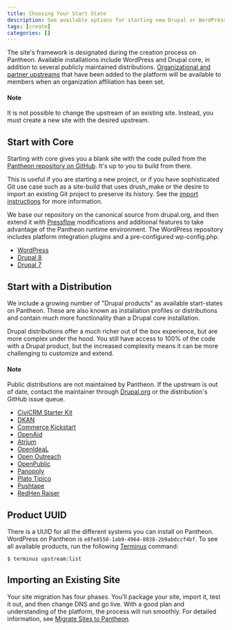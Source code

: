 ```yaml
---
title: Choosing Your Start State
description: See available options for starting new Drupal or WordPress sites and site import considerations.
tags: [create]
categories: []
---
```

The site's framework is designated during the creation process on Pantheon. Available installations include WordPress and Drupal core, in addition to several publicly maintained distributions. [Organizational and partner upstreams](/docs/custom-upstream/) that have been added to the platform will be available to members when an organization affiliation has been set.

<div class="alert alert-info" role="alert">
<h4 class="info">Note</h4>
<p>It is not possible to change the upstream of an existing site. Instead, you must create a new site with the desired upstream.</p>
</div>

## Start with Core
Starting with core gives you a blank site with the code pulled from the [Pantheon repository on GitHub](https://github.com/pantheon-systems). It's up to you to build from there.

This is useful if you are starting a new project, or if you have sophisticated Git use case such as a site-build that uses drush_make or the desire to import an existing Git project to preserve its history. See the [import instructions](/docs/start-state#importing-an-existing-site) for more information.

We base our repository on the canonical source from drupal.org, and then extend it with [Pressflow](http://pressflow.org/) modifications and additional features to take advantage of the Pantheon runtime environment. The WordPress repository includes platform integration plugins and a pre-configured wp-config.php.

- [WordPress](https://github.com/pantheon-systems/WordPress)
- [Drupal 8](https://github.com/pantheon-systems/drops-8) <a rel="popover" data-proofer-ignore data-toggle="tooltip" data-html="true" data-content="Install Requires SFTP Mode"><em class="fa fa-info-circle"></em></a>
- [Drupal 7](https://github.com/pantheon-systems/drops-7)

## Start with a Distribution
We include a growing number of "Drupal products" as available start-states on Pantheon. These are also known as installation profiles or distributions and contain much more functionality than a Drupal core installation.

Drupal distributions offer a much richer out of the box experience, but are more complex under the hood. You still have access to 100% of the code with a Drupal product, but the increased complexity means it can be more challenging to customize and extend.

<div class="alert alert-info" role="alert">
<h4 class="info">Note</h4>
<p>Public distributions are not maintained by Pantheon. If the upstream is out of date, contact the maintainer through <a href="https://www.drupal.org">Drupal.org</a> or the distribution's GitHub issue queue.
</p></div>


- [CiviCRM Starter Kit](https://github.com/kreynen/civicrm-starterkit-drops-7) <a rel="popover" data-toggle="tooltip" data-proofer-ignore data-html="true" data-content="Install Requires SFTP Mode"><em class="fa fa-info-circle"></em></a>
- [DKAN](https://github.com/NuCivic/dkan-drops-7)
- [Commerce Kickstart](https://github.com/commerceguys/kickstart-drops-7)
- [OpenAid](https://bitbucket.org/joelsteidl/openaid-drops-7)
- [Atrium](https://github.com/phase2/openatrium-drops-6)
- [OpenIdeaL](https://github.com/linnovate/openideal-on-drops-7)
- [Open Outreach](https://github.com/nedjo/openoutreach-drops-7)
- [OpenPublic](https://github.com/phase2/openpublic-drops-7)
- [Panopoly](https://github.com/populist/panopoly-drops-7)
- [Plato Típico](https://github.com/enzolutions/plato_tipico)
- [Pushtape](https://github.com/zirafa/pushtape-drops-7)
- [RedHen Raiser](https://github.com/thinkshout/redhenraiser-drops-7)


## Product UUID
There is a UUID for all the different systems you can install on Pantheon. WordPress on Pantheon is `e8fe8550-1ab9-4964-8838-2b9abdccf4bf`. To see all available products, run the following [Terminus](/docs/terminus/) command:
```
$ terminus upstream:list
```

## Importing an Existing Site

Your site migration has four phases. You’ll package your site, import it, test it out, and then change DNS and go live. With a good plan and understanding of the platform, the process will run smoothly. For detailed information, see [Migrate Sites to Pantheon](/docs/migrate).
